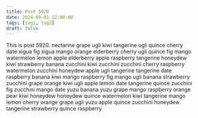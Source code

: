 ```yaml
---
title: Post 5920
date: 2024-09-01 12:00:00
tags: [tag1, tag2]
draft: false
---
```

This is post 5920.
nectarine
grape
ugli
kiwi
tangerine
ugli
quince
cherry
date
xigua
fig
xigua
mango
orange
elderberry
cherry
ugli
quince
fig
mango
watermelon
lemon
apple
elderberry
apple
raspberry
tangerine
honeydew
kiwi
strawberry
banana
zucchini
kiwi
zucchini
zucchini
cherry
raspberry
watermelon
zucchini
honeydew
apple
ugli
tangerine
tangerine
date
raspberry
banana
kiwi
mango
raspberry
fig
mango
ugli
banana
strawberry
zucchini
grape
orange
kiwi
ugli
apple
lemon
date
tangerine
quince
zucchini
fig
zucchini
mango
date
yuzu
banana
yuzu
grape
mango
raspberry
orange
pear
kiwi
honeydew
honeydew
quince
watermelon
kiwi
tangerine
mango
lemon
cherry
orange
grape
ugli
yuzu
apple
quince
zucchini
honeydew
tangerine
strawberry
quince
raspberry
